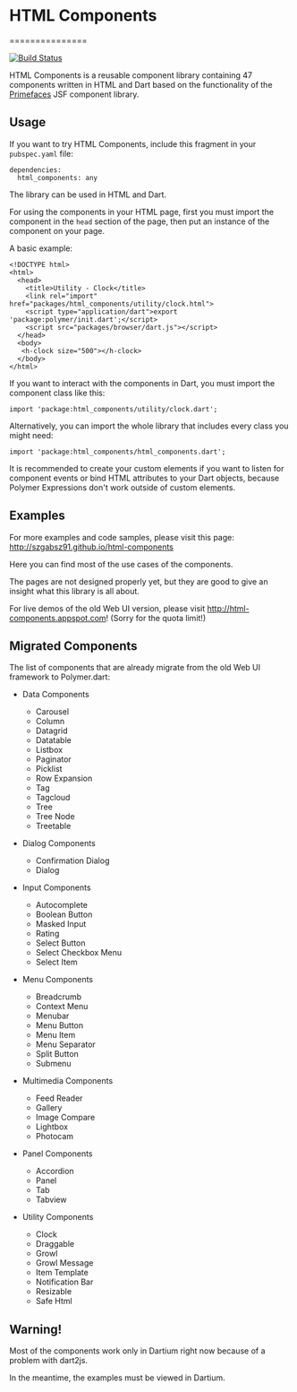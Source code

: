 # HTML Components
===============

[![Build Status](https://drone.io/github.com/szgabsz91/html-components/status.png)](https://drone.io/github.com/szgabsz91/html-components/latest)

HTML Components is a reusable component library containing 47 components written in HTML and Dart based on the functionality of the [Primefaces](http://primefaces.org) JSF component library.

## Usage

If you want to try HTML Components, include this fragment in your `pubspec.yaml` file:

    dependencies:
      html_components: any

The library can be used in HTML and Dart.

For using the components in your HTML page, first you must import the component in the `head` section of the page, then put an instance of the component on your page.

A basic example:

    <!DOCTYPE html>
    <html>
      <head>
        <title>Utility - Clock</title>
        <link rel="import" href="packages/html_components/utility/clock.html">
        <script type="application/dart">export 'package:polymer/init.dart';</script>
        <script src="packages/browser/dart.js"></script>
      </head>
      <body>
       <h-clock size="500"></h-clock>
      </body>
    </html>

If you want to interact with the components in Dart, you must import the component class like this:

    import 'package:html_components/utility/clock.dart';

Alternatively, you can import the whole library that includes every class you might need:

    import 'package:html_components/html_components.dart';

It is recommended to create your custom elements if you want to listen for component events or bind HTML attributes to your Dart objects, because Polymer Expressions don't work outside of custom elements.

## Examples

For more examples and code samples, please visit this page: http://szgabsz91.github.io/html-components

Here you can find most of the use cases of the components.

The pages are not designed properly yet, but they are good to give an insight what this library is all about.

For live demos of the old Web UI version, please visit http://html-components.appspot.com! (Sorry for the quota limit!)

## Migrated Components

The list of components that are already migrate from the old Web UI framework to Polymer.dart:

* Data Components
	* Carousel
	* Column
	* Datagrid
	* Datatable
	* Listbox
	* Paginator
	* Picklist
	* Row Expansion
	* Tag
	* Tagcloud
	* Tree
	* Tree Node
	* Treetable

* Dialog Components
	* Confirmation Dialog
	* Dialog

* Input Components
	* Autocomplete
	* Boolean Button
	* Masked Input
	* Rating
	* Select Button
	* Select Checkbox Menu
	* Select Item

* Menu Components
	* Breadcrumb
	* Context Menu
	* Menubar
	* Menu Button
	* Menu Item
	* Menu Separator
	* Split Button
	* Submenu

* Multimedia Components
	* Feed Reader
	* Gallery
	* Image Compare
	* Lightbox
	* Photocam

* Panel Components
	* Accordion
	* Panel
	* Tab
	* Tabview

* Utility Components
	* Clock
	* Draggable
	* Growl
	* Growl Message
	* Item Template
	* Notification Bar
	* Resizable
	* Safe Html

## Warning!

Most of the components work only in Dartium right now because of a problem with dart2js.

In the meantime, the examples must be viewed in Dartium.
